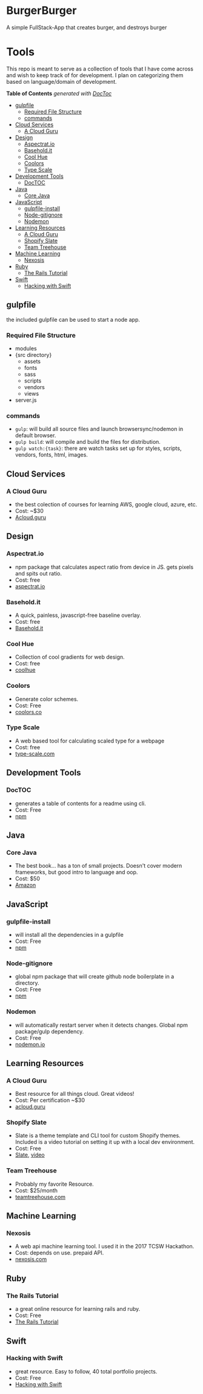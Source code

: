 # BurgerBurger
A simple FullStack-App that creates burger, and destroys burger


# Tools

This repo is meant to serve as a collection of tools that I have come across and wish to keep track of for development. I plan on categorizing them based on language/domain of development.

<!-- START doctoc generated TOC please keep comment here to allow auto update -->
<!-- DON'T EDIT THIS SECTION, INSTEAD RE-RUN doctoc TO UPDATE -->
**Table of Contents**  *generated with [DocToc](https://github.com/thlorenz/doctoc)*

- [gulpfile](#gulpfile)
  - [Required File Structure](#required-file-structure)
  - [commands](#commands)
- [Cloud Services](#cloud-services)
  - [A Cloud Guru](#a-cloud-guru)
- [Design](#design)
  - [Aspectrat.io](#aspectratio)
  - [Basehold.it](#baseholdit)
  - [Cool Hue](#cool-hue)
  - [Coolors](#coolors)
  - [Type Scale](#type-scale)
- [Development Tools](#development-tools)
  - [DocTOC](#doctoc)
- [Java](#java)
  - [Core Java](#core-java)
- [JavaScript](#javascript)
  - [gulpfile-install](#gulpfile-install)
  - [Node-gitignore](#node-gitignore)
  - [Nodemon](#nodemon)
- [Learning Resources](#learning-resources)
  - [A Cloud Guru](#a-cloud-guru-1)
  - [Shopify Slate](#shopify-slate)
  - [Team Treehouse](#team-treehouse)
- [Machine Learning](#machine-learning)
  - [Nexosis](#nexosis)
- [Ruby](#ruby)
  - [The Rails Tutorial](#the-rails-tutorial)
- [Swift](#swift)
  - [Hacking with Swift](#hacking-with-swift)

<!-- END doctoc generated TOC please keep comment here to allow auto update -->

## gulpfile

the included gulpfile can be used to start a node app.

### Required File Structure

- modules
- {src directory}
  - assets
  - fonts
  - sass
  - scripts
  - vendors
  - views
- server.js

### commands

- `gulp`: will build all source files and launch browsersync/nodemon in default browser.
- `gulp build`: will compile and build the files for distribution.
- `gulp watch:{task}`: there are watch tasks set up for styles, scripts, vendors, fonts, html, images.

## Cloud Services

### A Cloud Guru

- the best colection of courses for learning AWS, google cloud, azure, etc.
- Cost: ~$30
- [Acloud.guru](https://acloud.guru)

## Design

### Aspectrat.io

- npm package that calculates aspect ratio from device in JS. gets pixels and spits out ratio.
- Cost: free
- [aspectrat.io](https://aspectrat.io)

### Basehold.it

- A quick, painless, javascript-free baseline overlay.
- Cost: free
- [Basehold.it](https://basehold.it/)

### Cool Hue

- Collection of cool gradients for web design.
- Cost: free
- [coolhue](https://webkul.github.io/coolhue/)

### Coolors

- Generate color schemes.
- Cost: Free
- [coolors.co](https://coolors.co)

### Type Scale

- A web based tool for calculating scaled type for a webpage
- Cost: free
- [type-scale.com](http://type-scale.com/)

## Development Tools

### DocTOC

- generates a table of contents for a readme using cli.
- Cost: Free
- [npm](https://github.com/thlorenz/doctoc/blob/master/README.md)

## Java

### Core Java

- The best book... has a ton of small projects. Doesn't cover modern frameworks, but good intro to language and oop.
- Cost: $50
- [Amazon](https://www.amazon.com/Core-Java-I-Fundamentals-11th-Horstmann/dp/0135166306)

## JavaScript

### gulpfile-install

- will install all the dependencies in a gulpfile
- Cost: Free
- [npm](https://www.npmjs.com/package/gulpfile-install)

### Node-gitignore

- global npm package that will create github node boilerplate in a directory.
- Cost: Free
- [npm](https://www.npmjs.com/package/node-gitignore)

### Nodemon

- will automatically restart server when it detects changes. Global npm package/gulp dependency.
- Cost: Free
- [nodemon.io](https://nodemon.io/)

## Learning Resources

### A Cloud Guru

- Best resource for all things cloud. Great videos!
- Cost: Per certification ~$30
- [acloud.guru](https://acloud.guru)

### Shopify Slate

- Slate is a theme template and CLI tool for custom Shopify themes. Included is a video tutorial on setting it up with a local dev environment.
- Cost: Free
- [Slate](https://www.npmjs.com/package/@shopify/slate), [video](https://www.youtube.com/watch?v=36Rfv_TeQRY)

### Team Treehouse

- Probably my favorite Resource.
- Cost: $25/month
- [teamtreehouse.com](https://teamtreehouse.com)

## Machine Learning

### Nexosis

- A web api machine learning tool. I used it in the 2017 TCSW Hackathon.
- Cost: depends on use. prepaid API.
- [nexosis.com](https://nexosis.com/)

## Ruby

### The Rails Tutorial

- a great online resource for learning rails and ruby.
- Cost: Free
- [The Rails Tutorial](https://www.railstutorial.org/)

## Swift

### Hacking with Swift

- great resource. Easy to follow, 40 total portfolio projects.
- Cost: Free
- [Hacking with Swift](https://www.hackingwithswift.com/)